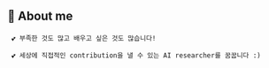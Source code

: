 ## 🧸 About me 
     💕 부족한 것도 많고 배우고 싶은 것도 많습니다!
  
     💕 세상에 직접적인 contribution을 낼 수 있는 AI researcher를 꿈꿉니다 :)
     
<!-- ## ✔️ Projects 📈📊

|Perpose|Year|Name|Result|
|:-----:|------|--------------|:-----:|
|Contest👩🏻‍💻|2020|[Kakao Arena](https://github.com/daeunni/kakao-arena)|TOP 2%|
|   |2020|[금융 빅데이터 페스티벌](https://github.com/daeunni/Insurance-contest)|최종 1위|
|   |2021|[디지털 산업혁신 빅데이터 공모전](https://github.com/daeunni/KED_Project)|2위(우수상)|
|Project👩🏻‍💻|2021|AI hometrainer using Pose Estimation|   |
|         |2021|[Quant Analysis](https://github.com/daeunni/Quant-Analysis)|    |
|Research👩🏻‍💻|2021|Domain Generalization experiments|    |
|           |2021|Colorization projects experiments|under review   |
|           |2021|Trajectory prediction|under review   |
|           |2021|Multitask learning|present   | -->

